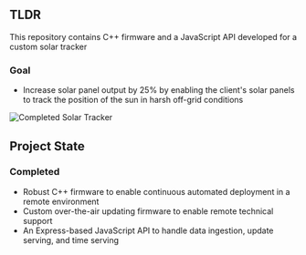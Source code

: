 ## TLDR
This repository contains C++ firmware and a JavaScript API developed for a custom solar tracker

### Goal
- Increase solar panel output by 25% by enabling the client's solar panels to track the position of the sun in harsh off-grid conditions

![Completed Solar Tracker](https://github.com/user-attachments/assets/931917b8-5275-4b0c-b8bf-8001cea58635)

## Project State
### Completed
- Robust C++ firmware to enable continuous automated deployment in a remote environment
- Custom over-the-air updating firmware to enable remote technical support
- An Express-based JavaScript API to handle data ingestion, update serving, and time serving


